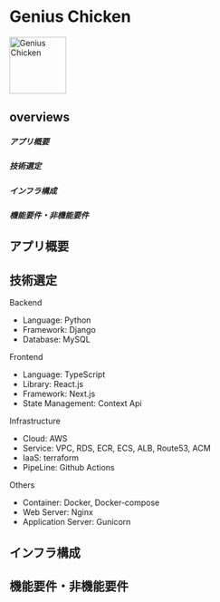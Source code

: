 # Genius Chicken
<img width="100" src="../frontend/client/public/home10.png" alt="Genius Chicken">

## overviews
##### アプリ概要
##### 技術選定
##### インフラ構成
##### 機能要件・非機能要件


## アプリ概要


## 技術選定
Backend
* Language: Python
* Framework: Django
* Database: MySQL

Frontend
* Language: TypeScript
* Library: React.js
* Framework: Next.js
* State Management: Context Api

Infrastructure
* Cloud: AWS
* Service: VPC, RDS, ECR, ECS, ALB, Route53, ACM
* IaaS: terraform
* PipeLine: Github Actions

Others
* Container: Docker, Docker-compose
* Web Server: Nginx
* Application Server: Gunicorn

## インフラ構成
## 機能要件・非機能要件